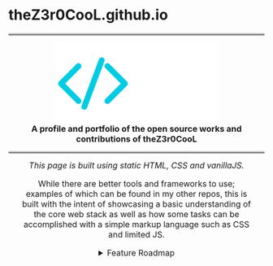 # theZ3r0CooL.github.io
<hr style='border-top: 3px solid #bbb;'/>
<a href='https://theZ3r0CooL.github.io/' title='https://theZ3r0CooL.github.io/' style='display: flex; place-content: center'>
    <img src='./code-z3r0.svg' alt='Z3r0/' width='100%' height='auto' style='max-width: 20rem'/>
</a>
<h3 style='margin: 0; text-align: center'>A profile and portfolio of the open source works and contributions of theZ3r0CooL</h3>
<hr style='border-top: 3px solid #bbb;'/>
<section style='text-align: center; font-size: medium; max-width: 90%; margin: 0 auto;'>
    <em>This page is built using static HTML, CSS and vanillaJS.</em>  
    <br>    
    <p>While there are better tools and frameworks to use; examples of which can be found in my other repos, this is built with the intent of showcasing a basic understanding of the core web stack as well as how some tasks can be accomplished with a simple markup language such as CSS and limited JS.</p>
    <details>
        <summary>Feature Roadmap</summary>
        <h6>Complete</h6>
        <ul style='text-align: start'>
            <li><em>Theme switcher and styling using HTML and CSS; JS used only to persist selection.</em></li>
            <li><em>Pinned repos pulled and displayed live from GitHub user profile.</em></li>
        </ul>
        <h6>In Progress</h6>
        <ul style='text-align: start'>
            <li><em>Add game for viewers to waste time playing while browsing projects.</em></li>
            <li><em>Add more projects as they are ready.</em></li>
            <li><em>Add notify/subscribe options.</em></li>
        </ul>
        <h6>Potentially</h6>
        <ul style='text-align: start'>
            <li><em>Improve and include cursor 'blob' effect.</em></li>
            <li><em>Replace or supplement jQuery examples with GSAP equivalents.</em></li>
        </ul>
    </details>
</section>
